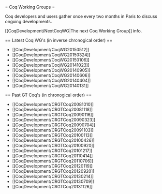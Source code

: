 = Coq Working Groups =

Coq developers and users gather once every two months in Paris to
discuss ongoing developments.

[[CoqDevelopment/NextCoqWG|The next Coq Working Group]] info.

== Latest Coq WG's (in inverse chronogical order) ==

 * [[CoqDevelopment/CoqWG20150512]]
 * [[CoqDevelopment/CoqWG20150324]]
 * [[CoqDevelopment/CoqWG20150106]]
 * [[CoqDevelopment/CoqWG20141023]]
 * [[CoqDevelopment/CoqWG20140905]]
 * [[CoqDevelopment/CoqWG20140606]]
 * [[CoqDevelopment/CoqWG20140404]]
 * [[CoqDevelopment/CoqWG20140131]]

== Past GT Coq's (in chronogical order) ==

 * [[CoqDevelopment/CRGTCoq20081010]]
 * [[CoqDevelopment/CRGTCoq20081118]]
 * [[CoqDevelopment/CRGTCoq20090116]]
 * [[CoqDevelopment/CRGTCoq20090323]]
 * [[CoqDevelopment/CRGTCoq20090704]]
 * [[CoqDevelopment/CRGTCoq20091103]]
 * [[CoqDevelopment/CRGTCoq20100113]]
 * [[CoqDevelopment/CRGTCoq20100426]]
 * [[CoqDevelopment/CRGTCoq20100920]]
 * [[CoqDevelopment/CRGTCoq20101217]]
 * [[CoqDevelopment/CRGTCoq20110414]]
 * [[CoqDevelopment/CRGTCoq20110706]]
 * [[CoqDevelopment/CRGTCoq20120119]]
 * [[CoqDevelopment/CRGTCoq20120920]]
 * [[CoqDevelopment/CRGTCoq20130214]]
 * [[CoqDevelopment/CRGTCoq20130709]]
 * [[CoqDevelopment/CRGTCoq20131126]]
